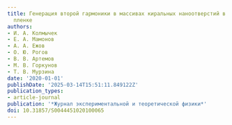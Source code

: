 ```yaml
---
title: Генерация второй гармоники в массивах киральных наноотверстий в серебряной
  пленке
authors:
- И. А. Колмычек
- Е. А. Мамонов
- А. А. Ежов
- О. Ю. Рогов
- В. В. Артемов
- М. В. Горкунов
- Т. В. Мурзина
date: '2020-01-01'
publishDate: '2025-03-14T15:51:11.849122Z'
publication_types:
- article-journal
publication: '*Журнал экспериментальной и теоретической физики*'
doi: 10.31857/S0044451020100065
---
```


